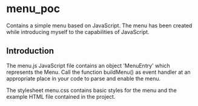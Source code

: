 # menu_poc
Contains a simple menu based on JavaScript. The menu has been created while introducing myself to the capabilities of JavaScript.

## Introduction
The menu.js JavaScript file contains an object 'MenuEntry' which represents the Menu.
Call the function buildMenu() as event handler at an appropriate place in your code to parse and enable the menu.

The stylesheet menu.css contains basic styles for the menu and the example HTML file contained in the project.
